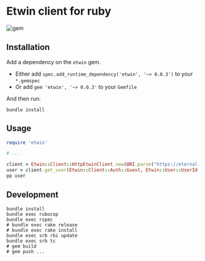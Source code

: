 # Etwin client for ruby

![gem](https://img.shields.io/gem/v/etwin)

## Installation

Add a dependency on the `etwin` gem.

- Either add `spec.add_runtime_dependency('etwin', '~> 0.0.3')` to your `*.gemspec`
- Or add `gem 'etwin', '~> 0.0.3'` to your `Gemfile`

And then run:

```
bundle install
```

## Usage

```ruby
require 'etwin'

# ...

client = Etwin::Client::HttpEtwinClient.new(URI.parse("https://eternal-twin.net"))
user = client.get_user(Etwin::Client::Auth::Guest, Etwin::User::UserId.new("9f310484-963b-446b-af69-797feec6813f"))
pp user
```

## Development

```
bundle install
bundle exec rubocop
bundle exec rspec
# bundle exec rake release
# bundle exec rake install
bundle exec srb rbi update
bundle exec srb tc
# gem build
# gem push ...
```

[gem]: https://rubygems.org/gems/etwin
